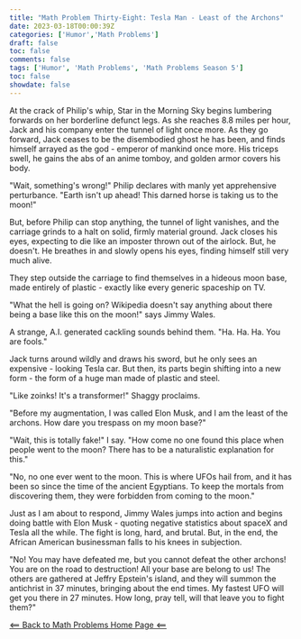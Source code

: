 ```yaml
---
title: "Math Problem Thirty-Eight: Tesla Man - Least of the Archons"
date: 2023-03-18T00:00:39Z
categories: ['Humor','Math Problems']
draft: false
toc: false
comments: false
tags: ['Humor', 'Math Problems', 'Math Problems Season 5']
toc: false
showdate: false
---
```


At the crack of Philip's whip, Star in the Morning Sky begins lumbering forwards on her borderline defunct legs. As she reaches 8.8 miles per hour, Jack and his company enter the tunnel of light once more. As they go forward, Jack ceases to be the disembodied ghost he has been, and finds himself arrayed as the god - emperor of mankind once more. His triceps swell, he gains the abs of an anime tomboy, and golden armor covers his body.

"Wait, something's wrong!" Philip declares with manly yet apprehensive perturbance. "Earth isn't up ahead! This darned horse is taking us to the moon!" 

But, before Philip can stop anything, the tunnel of light vanishes, and the carriage grinds to a halt on solid, firmly material ground. Jack closes his eyes, expecting to die like an imposter thrown out of the airlock. But, he doesn't. He breathes in and slowly opens his eyes, finding himself still very much alive. 

They step outside the carriage to find themselves in a hideous moon base, made entirely of plastic - exactly like every generic spaceship on TV.

"What the hell is going on? Wikipedia doesn't say anything about there being a base like this on the moon!" says Jimmy Wales.

A strange, A.I. generated cackling sounds behind them. "Ha. Ha. Ha. You are fools."

Jack turns around wildly and draws his sword, but he only sees an expensive - looking Tesla car. But then, its parts begin shifting into a new form - the form of a huge man made of plastic and steel.

"Like zoinks! It's a transformer!" Shaggy proclaims.

"Before my augmentation, I was called Elon Musk, and I am the least of the archons. How dare you trespass on my moon base?"

"Wait, this is totally fake!" I say. "How come no one found this place when people went to the moon? There has to be a naturalistic explanation for this."

"No, no one ever went to the moon. This is where UFOs hail from, and it has been so since the time of the ancient Egyptians. To keep the mortals from discovering them, they were forbidden from coming to the moon."

Just as I am about to respond, Jimmy Wales jumps into action and begins doing battle with Elon Musk - quoting negative statistics about spaceX and Tesla all the while. The fight is long, hard, and brutal. But, in the end, the African American businessman falls to his knees in subjection.

"No! You may have defeated me, but you cannot defeat the other archons! You are on the road to destruction! All your base are belong to us! The others are gathered at Jeffry Epstein's island, and they will summon the antichrist in 37 minutes, bringing about the end times. My fastest UFO will get you there in 27 minutes. How long, pray tell, will that leave you to fight them?"

[<== Back to Math Problems Home Page <==](/humor/problems/#season-five-parousia)
